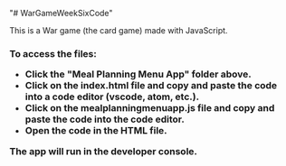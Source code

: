 "# WarGameWeekSixCode" 
<p>This is a War game (the card game) made with JavaScript.</p>

<p><h3>To access the files:
  <ul>
    <li>Click the "Meal Planning Menu App" folder above.</li>
<li>Click on the index.html file and copy and paste the code into a code editor (vscode, atom, etc.).</.i>
<li>Click on the mealplanningmenuapp.js file and copy and paste the code into the code editor.</li>
<li>Open the code in the HTML file.
   </ul>
The app will run in the developer console.</h3></p>
